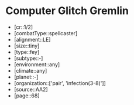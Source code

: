 
# Computer Glitch Gremlin

- [cr::1/2]
- [combatType::spellcaster]
- [alignment::LE]
- [size::tiny]
- [type::fey]
- [subtype::-]
- [environment::any]
- [climate::any]
- [planet::-]
- [organization::['pair', 'infection(3-8)']]
- [source::AA2]
- [page::68]
